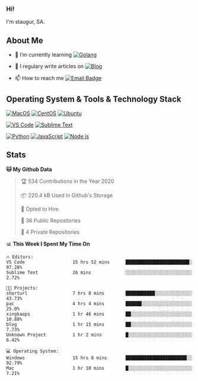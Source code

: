 ### Hi!

I'm staugur, SA.

## About Me

- 🌱 I’m currently learning [![Golang](https://img.shields.io/badge/-Go-7fd5ea?logo=go)](https:/golang.org/)

- 📝 I regulary write articles on [![Blog](https://img.shields.io/badge/-Blog-629ccd?style=for-the-badge&logo=python&logoColor=ffffff)](https://blog.saintic.com)

- 📫 How to reach me [![Email Badge](https://img.shields.io/badge/-email-c14438?style=for-the-badge&logo=Gmail&logoColor=ffffff)](mailto:me@tcw.im)

## Operating System & Tools & Technology Stack

[![MacOS](https://img.shields.io/badge/macOS-Catalina-292e33?style=flat-square&logo=apple&logoColor=ffffff)](https://www.apple.com/macos/catalina/)
[![CentOS](https://img.shields.io/badge/CentOS-7.0-292e33?style=flat-square&logo=CentOS&logoColor=)](https://www.centos.org/)
[![Ubuntu](https://img.shields.io/badge/Ubuntu-18-292e33?style=flat-square&logo=Ubuntu&logoColor=e95420)](https://www.ubuntu.com/)

[![VS Code](https://img.shields.io/badge/IDE-VSCode-292e33?style=flat-square&logo=Visual-studio-code)](https://code.visualstudio.com/)
[![Sublime Text](https://img.shields.io/badge/IDE-SublimeText-black?style=flat-square&logo=Sublime+Text)](https://www.sublimetext.com/)


[![Python](https://img.shields.io/badge/-Python-3776AB?style=flat-square&logo=python&logoColor=ffffff)](https://www.python.org/)
[![JavaScript](https://img.shields.io/badge/-JavaScript-%23F7DF1C?style=flat-square&logo=javascript&logoColor=000000&labelColor=%23F7DF1C&color=%23FFCE5A)](https://www.javascript.com/)
[![Node.js](https://img.shields.io/badge/-Node.js-00ADD8?style=flat-square&logo=node.js&logoColor=ffffff)](https://nodejs.org/)

## Stats

<!--START_SECTION:waka-->
**🐱 My Github Data** 

> 🏆 534 Contributions in the Year 2020
 > 
> 📦 220.4 kB Used in Github's Storage 
 > 
> 💼 Opted to Hire
 > 
> 📜 36 Public Repositories 
 > 
> 🔑 4 Private Repositories  

📊 **This Week I Spent My Time On** 

```text
🔥 Editors: 
VS Code                  15 hrs 52 mins      ████████████████████████░   97.28% 
Sublime Text             26 mins             ░░░░░░░░░░░░░░░░░░░░░░░░░   2.72%

🐱‍💻 Projects: 
shorturl                 7 hrs 8 mins        ███████████░░░░░░░░░░░░░░   43.73% 
pac                      4 hrs 4 mins        ██████░░░░░░░░░░░░░░░░░░░   25.0% 
xingkaops                1 hr 46 mins        ██░░░░░░░░░░░░░░░░░░░░░░░   10.88% 
blog                     1 hr 15 mins        ██░░░░░░░░░░░░░░░░░░░░░░░   7.73% 
Unknown Project          1 hr 2 mins         █░░░░░░░░░░░░░░░░░░░░░░░░   6.42%

💻 Operating System: 
Windows                  15 hrs 8 mins       ███████████████████████░░   92.79% 
Mac                      1 hr 10 mins        █░░░░░░░░░░░░░░░░░░░░░░░░   7.21%

```


<!--END_SECTION:waka-->
